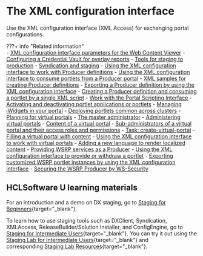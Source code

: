 # The XML configuration interface

Use the XML configuration interface (XML Access) for exchanging portal configurations.

???+ info "Related information"  
    -   [XML configuration interface parameters for the Web Content Viewer](../../../../manage_content/wcm_configuration/cfg_webcontent_delivery_env/wcm_config_wcmviewer_xmlaccess.md)
    -   [Configuring a Credential Vault for overlay reports](../../../../deploy_dx/manage/monitoring/analyze_portal_usage/user_behavior_by_asa/displaying_overlay_analytics_reports/sa_asa_overlay_cfg_crd_vlt.md)
    -   [Tools for staging to production](../../../../deploy_dx/manage/staging_to_production/overview_of_staging_to_prod/dep_tools.md)
    -   [Syndication and staging](../../../../deploy_dx/manage/staging_to_production/updates_with_syndication/dep_up_syn.md)
    -   [Using the XML configuration interface to work with Producer definitions](../../../../extend_dx/portlets_development/usage/wsrp/portal_wsrp_consumer/working_with_producer_def/using_xml_cfg_work_with_prod_def/index.md)
    -   [Using the XML configuration interface to consume portlets from a Producer portal](../../../../extend_dx/portlets_development/usage/wsrp/portal_wsrp_consumer/consuming_portlets_consumer_portal/using_xml_cfg/index.md)
    -   [XML samples for creating Producer definitions](../../../../extend_dx/portlets_development/usage/wsrp/portal_wsrp_consumer/working_with_producer_def/using_xml_cfg_work_with_prod_def/using_xml_cfg_create_prod_def/wsrpr_cons_crtprd_samp1.md)
    -   [Exporting a Producer definition by using the XML configuration interface](../../../../extend_dx/portlets_development/usage/wsrp/portal_wsrp_consumer/working_with_producer_def/using_xml_cfg_work_with_prod_def/wsrpt_cons_expprd_xml.md)
    -   [Creating a Producer definition and consuming a portlet by a single XML script](../../../../extend_dx/portlets_development/usage/wsrp/portal_wsrp_consumer/consuming_portlets_consumer_portal/using_xml_cfg/wsrpt_cons_singl_xml.md)
    -   [Work with the Portal Scripting Interface](../../portal_admin_tools/portal_scripting_interface/adpsitsk.md)
    -   [Activating and deactivating portlet applications or portlets](../../../../extend_dx/portlets_development/mng_portlets_apps_widgets/portletapps_activate.md)
    -   [Managing iWidgets in your portal](../../../../extend_dx/portlets_development/mng_portlets_apps_widgets/managing_iwidgets/index.md)
    -   [Deploying portlets common across clusters](../../../../deploy_dx/manage/config_cluster/managing_cluster/managing_portlets_in_cluster/clusm_common_ports.md)
    -   [Planning for virtual portals](../../../../build_sites/virtual_portal/vp_planning/index.md)
    -   [The master administrator](../../../../build_sites/virtual_portal/vp_planning/vp_roles/advppln_roles_mastr_adm.md)
    -   [Administering virtual portals](../../../../build_sites/virtual_portal/adm_vp_task/index.md)
    -   [Content of a virtual portal](../../../../build_sites/virtual_portal/vp_planning/advppln_content.md)
    -   [Sub-administrators of a virtual portal and their access roles and permissions](../../../../build_sites/virtual_portal/vp_planning/advppln_content.md)
    -   [Task: create-virtual-portal](../../../../build_sites/virtual_portal/vp_reference/vp_command_ref/portal_cfg_adm_vp/advp_cfgtsk_create.md)
    -   [Filling a virtual portal with content](../../../../build_sites/virtual_portal/adm_vp_task/vp_adm_task/advp_tsk_fill_content.md)
    -   [Using the XML configuration interface to work with virtual portals](../../../../build_sites/virtual_portal/adm_vp_task/vp_adm_task/advp_tsk_fill_content.md)
    -   [Adding a new language to render localized content](../../portal_admin_tools/language_support/supporting_new_language/add_newlanguage.md)
    -   [Providing WSRP services as a Producer](../../../../extend_dx/portlets_development/usage/wsrp/portal_wsrp_producer/providing_wsrp_services_as_producer/index.md)
    -   [Using the XML configuration interface to provide or withdraw a portlet](../../../../extend_dx/portlets_development/usage/wsrp/portal_wsrp_producer/providing_wsrp_services_as_producer/wsrpt_prod_prvd_by_xml.md)
    -   [Exporting customized WSRP portlet instances by using the XML configuration interface](../../../../extend_dx/portlets_development/usage/wsrp/portal_wsrp_producer/wsrpr_prod_xmlxp_custplt.md)
    -   [Securing the WSRP Producer by WS-Security](../../../../extend_dx/portlets_development/usage/wsrp/portal_wsrp_producer/securing_wsrp_prod_portal/cfg_security_producer_portal/wsrpt_prod_sec_ws_wss.md)

## HCLSoftware U learning materials

For an introduction and a demo on DX staging, go to [Staging for Beginners](https://hclsoftwareu.hcltechsw.com/component/axs/?view=sso_config&id=3&forward=https%3A%2F%2Fhclsoftwareu.hcltechsw.com%2Fcourses%2Flesson%2F%3Fid%3D505){target="_blank"}.

To learn how to use staging tools such as DXClient, Syndication, XMLAccess, ReleaseBuilder/Solution Installer, and ConfigEngine, go to [Staging for Intermediate Users](https://hclsoftwareu.hcltechsw.com/component/axs/?view=sso_config&id=3&forward=https%3A%2F%2Fhclsoftwareu.hcltechsw.com%2Fcourses%2Flesson%2F%3Fid%3D3328){target="_blank"}. You can try it out using the [Staging Lab for Intermediate Users](https://hclsoftwareu.hcltechsw.com/images/Lc4sMQCcN5uxXmL13gSlsxClNTU3Mjc3NTc4MTc2/DS_Academy/DX/Administrator/HDX-ADM-200_Staging_Lab.pdf){target="_blank"} and corresponding [Staging Lab Resources](https://hclsoftwareu.hcltechsw.com/images/Lc4sMQCcN5uxXmL13gSlsxClNTU3Mjc3NTc4MTc2/DS_Academy/DX/Administrator/HDX-ADM-200_Staging_Lab_Resources.zip){target="_blank"}.
